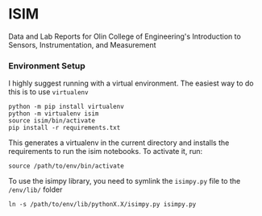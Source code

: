 # ISIM

Data and Lab Reports for Olin College of Engineering's Introduction to Sensors, Instrumentation, and Measurement

### Environment Setup

I highly suggest running with a virtual environment. The easiest way to do this is to use `virtualenv`

```
python -m pip install virtualenv
python -m virtualenv isim
source isim/bin/activate
pip install -r requirements.txt
```

This generates a virtualenv in the current directory and installs the requirements to run the isim notebooks. To activate it, run: 

```
source /path/to/env/bin/activate
```

To use the isimpy library, you need to symlink the `isimpy.py` file to the `/env/lib/` folder

```
ln -s /path/to/env/lib/pythonX.X/isimpy.py isimpy.py
```

